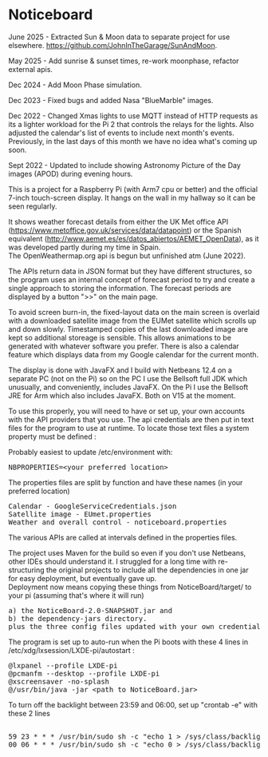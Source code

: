 # Noticeboard

June 2025 - Extracted Sun & Moon data to separate project for use elsewhere. https://github.com/JohnInTheGarage/SunAndMoon.

May 2025 - Add sunrise & sunset times, re-work moonphase, refactor external apis.

Dec 2024 - Add Moon Phase simulation.

Dec 2023 - Fixed bugs and added Nasa "BlueMarble" images.

Dec 2022 - Changed Xmas lights to use MQTT instead of HTTP requests as its a lighter workload for the Pi 2 that controls
the relays for the lights.
Also adjusted the calendar's list of events to include next month's events.  Previously, in the last days of this month we 
have no idea what's coming up soon.

Sept 2022 - Updated to include showing Astronomy Picture of the Day images (APOD) during evening hours.

This is a project for a Raspberry Pi (with Arm7 cpu or better) and the official 7-inch touch-screen display.  It hangs on the wall in my hallway so it can be seen regularly.

It shows weather forecast details from either the UK Met office API (https://www.metoffice.gov.uk/services/data/datapoint) 
or the Spanish equivalent (http://www.aemet.es/es/datos_abiertos/AEMET_OpenData), as it was developed partly during my time in Spain.  
The OpenWeathermap.org api is begun but unfinished atm (June 2022).

The APIs return data in JSON format but they have different structures, so the program uses an internal concept of forecast period to try and create a single approach to storing the information.  The forecast periods are displayed by a button ">>" on the main page.

To avoid screen burn-in, the fixed-layout data on the main screen is overlaid with a downloaded satellite image from the EUMet satellite which scrolls up and down slowly.  Timestamped copies of the last downloaded image are kept so additional storeage is sensible.  This allows animations to be generated with whatever software you prefer. There is also a calendar feature which displays data from my Google calendar for the current month.

The display is done with JavaFX and I build with Netbeans 12.4 on a separate PC (not on the Pi) so on the PC I use the Bellsoft full JDK which unusually, and conveniently, includes JavaFX.  On the Pi I use the Bellsoft JRE for Arm which also includes JavaFX.  Both on V15 at the moment. 


To use this properly, you will need to have or set up, your own accounts with the API providers that you use.  The api credentials are then put in text files for the program to use at runtime.  To locate those text files a system property must be defined :

Probably easiest to update /etc/environment with:

<pre>
NBPROPERTIES=&lt;your preferred location&gt;
</pre>


The properties files are split by function and have these names (in your preferred location) 
<pre>
Calendar - GoogleServiceCredentials.json
Satellite image - EUmet.properties
Weather and overall control - noticeboard.properties
</pre>
The various APIs are called at intervals defined in the properties files.

The project uses Maven for the build so even if you don't use Netbeans, other IDEs should understand it.  I struggled for a long time with re-structuring the original projects to include all the dependencies in one jar for easy deployment, but eventually gave up.  
Deployment now means copying these things from NoticeBoard/target/ to your pi (assuming that's where it will run)
<pre>
a) the NoticeBoard-2.0-SNAPSHOT.jar and 
b) the dependency-jars directory.
plus the three config files updated with your own credentials for the various acccounts as mentioned above.
</pre>

The program is set up to auto-run when the Pi boots with these 4 lines in /etc/xdg/lxsession/LXDE-pi/autostart :

<pre>
@lxpanel --profile LXDE-pi
@pcmanfm --desktop --profile LXDE-pi
@xscreensaver -no-splash
@/usr/bin/java -jar &lt;path to NoticeBoard.jar&gt; 
</pre>

  
To turn off the backlight between 23:59 and 06:00, set up "crontab -e" with these 2 lines 
<pre>  
59 23 * * * /usr/bin/sudo sh -c "echo 1 > /sys/class/backlight/rpi_backlight/bl_power"
00 06 * * * /usr/bin/sudo sh -c "echo 0 > /sys/class/backlight/rpi_backlight/bl_power"
</pre>

